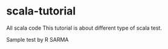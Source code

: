 # scala-tutorial
All scala code
This tutorial is about different type of scala test.

Sample test by R SARMA
